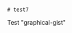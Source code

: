                                                                                                                                                                                                                                                                                                                                                # test7
Test "graphical-gist"